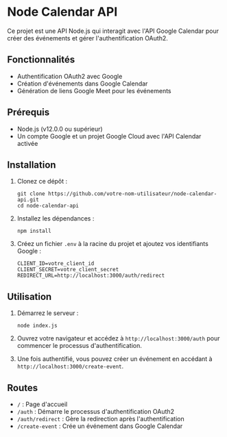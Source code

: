 # Node Calendar API

Ce projet est une API Node.js qui interagit avec l'API Google Calendar pour créer des événements et gérer l'authentification OAuth2.

## Fonctionnalités

- Authentification OAuth2 avec Google
- Création d'événements dans Google Calendar
- Génération de liens Google Meet pour les événements

## Prérequis

- Node.js (v12.0.0 ou supérieur)
- Un compte Google et un projet Google Cloud avec l'API Calendar activée

## Installation

1. Clonez ce dépôt :
   ```
   git clone https://github.com/votre-nom-utilisateur/node-calendar-api.git
   cd node-calendar-api
   ```

2. Installez les dépendances :
   ```
   npm install
   ```

3. Créez un fichier `.env` à la racine du projet et ajoutez vos identifiants Google :
   ```
   CLIENT_ID=votre_client_id
   CLIENT_SECRET=votre_client_secret
   REDIRECT_URL=http://localhost:3000/auth/redirect
   ```

## Utilisation

1. Démarrez le serveur :
   ```
   node index.js
   ```

2. Ouvrez votre navigateur et accédez à `http://localhost:3000/auth` pour commencer le processus d'authentification.

3. Une fois authentifié, vous pouvez créer un événement en accédant à `http://localhost:3000/create-event`.

## Routes

- `/` : Page d'accueil
- `/auth` : Démarre le processus d'authentification OAuth2
- `/auth/redirect` : Gère la redirection après l'authentification
- `/create-event` : Crée un événement dans Google Calendar

